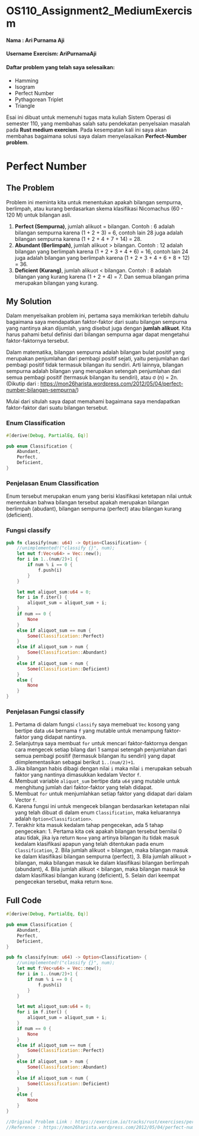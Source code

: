 # OS110_Assignment2_MediumExercism

#### Nama             : Ari Purnama Aji
#### Username Exercism: AriPurnamaAji

#### Daftar problem yang telah saya selesaikan:
- Hamming
- Isogram
- Perfect Number
- Pythagorean Triplet
- Triangle

Esai ini dibuat untuk memenuhi tugas mata kuliah Sistem Operasi di semester 110, yang membahas salah satu pendekatan penyelsaian masalah pada **Rust medium exercism**. Pada kesempatan kali ini saya akan membahas bagaimana solusi saya dalam menyelasaikan **Perfect-Number problem**.

# Perfect Number
## The Problem
Problem ini meminta kita untuk menentukan apakah bilangan sempurna, berlimpah, atau kurang berdasarkan skema klasifikasi Nicomachus (60 - 120 M) untuk bilangan asli.
1. **Perfect (Sempurna)**, jumlah alikuot = bilangan. Contoh : 6 adalah bilangan sempurna karena (1 + 2 + 3) = 6, contoh lain 28 juga adalah bilangan sempurna karena (1 + 2 + 4 + 7 + 14) = 28.
2. **Abundant (Berlimpah)**, jumlah alikuot > bilangan. Contoh : 12 adalah bilangan yang berlimpah karena (1 + 2 + 3 + 4 + 6) = 16,
contoh lain 24 juga adalah bilangan yang berlimpah karena (1 + 2 + 3 + 4 + 6 + 8 + 12) = 36.
3. **Deficient (Kurang)**, jumlah alikuot < bilangan. Contoh : 8 adalah bilangan yang kurang karena (1 + 2 + 4) = 7. Dan semua bilangan prima merupakan bilangan yang kurang.

## My Solution
Dalam menyelsaikan problem ini, pertama saya memikirkan terlebih dahulu bagaimana saya mendapatkan faktor-faktor dari suatu bilangan sempurna yang nantinya akan dijumlah, yang disebut juga dengan **jumlah alikuot**. Kita harus pahami betul definisi dari bilangan sempurna agar dapat mengetahui faktor-faktornya tersebut.

Dalam matematika, bilangan  sempurna adalah bilangan bulat positif yang merupakan penjumlahan dari pembagi positif sejati, yaitu penjumlahan dari pembagi positif tidak termasuk bilangan itu sendiri. Arti lainnya, bilangan sempurna adalah bilangan yang merupakan setengah penjumlahan dari semua pembagi positif (termasuk bilangan itu sendiri), atau σ (n) = 2n. (Dikutip dari : https://mon26harista.wordpress.com/2012/05/04/perfect-number-bilangan-sempurna/)

Mulai dari situlah saya dapat memahami bagaimana saya mendapatkan faktor-faktor dari suatu bilangan tersebut. 

### Enum Classification
```Rust
#[derive(Debug, PartialEq, Eq)]

pub enum Classification {
    Abundant,
    Perfect,
    Deficient,
}
```

### Penjelasan Enum Classification
Enum tersebut merupakan enum yang berisi klasifikasi ketetapan nilai untuk menentukan bahwa bilangan tersebut apakah merupakan bilangan berlimpah (abudant), bilangan sempurna (perfect) atau bilangan kurang (deficient).

### Fungsi classify
```Rust
pub fn classify(num: u64) -> Option<Classification> {
    //unimplemented!("classify {}", num);
    let mut f:Vec<u64> = Vec::new();
    for i in 1..(num/2)+1 {
        if num % i == 0 {
            f.push(i)
        }
    }

    let mut aliquot_sum:u64 = 0;
    for i in f.iter() {
        aliquot_sum = aliquot_sum + i;
    }
    if num == 0 {
        None
    }
    else if aliquot_sum == num {
        Some(Classification::Perfect)
    }
    else if aliquot_sum > num {
        Some(Classification::Abundant)
    }
    else if aliquot_sum < num {
        Some(Classification::Deficient)
    }
    else {
        None
    }
}
```

### Penjelasan Fungsi classify
1. Pertama di dalam fungsi `classify` saya memebuat `Vec` kosong yang bertipe data `u64` bernama `f` yang mutable untuk menampung faktor-faktor yang didapat nantinya. 
2. Selanjutnya saya membuat `for` untuk mencari faktor-faktornya dengan cara mengecek setiap bilang dari 1 sampai setengah penjumlahan dari semua pembagi positif (termasuk bilangan itu sendiri) yang dapat diimplementasikan sebagai berikut `1..(num/2)+1`.
3. Jika bilangan habis dibagi dengan nilai `i` maka nilai `i` merupakan sebuah faktor yang nantinya dimasukkan kedalam Vector `f`.
4. Membuat variable `aliquot_sum` bertipe data `u64` yang mutable untuk menghitung jumlah dari faktor-faktor yang telah didapat.
5. Membuat `for` untuk menjumlahkan setiap faktor yang didapat dari dalam Vector `f`.
6. Karena fungsi ini untuk mengecek bilangan berdasarkan ketetapan nilai yang telah dibuat di dalam enum `Classification`, maka keluarannya adalah `Option<Classification>`.
7. Terakhir kita masuk kedalam tahap pengecekan, ada 5 tahap pengecekan: 1. Pertama kita cek apakah bilangan tersebut bernilai 0 atau tidak, jika iya return `None` yang artinya bilangan itu tidak masuk kedalam klasifikasi apapun yang telah ditentukan pada enum `Classification`, 2. Bila jumlah alikuot = bilangan, maka bilangan masuk ke dalam klasifikasi bilangan sempurna (perfect), 3. Bila jumlah alikuot > bilangan, maka bilangan masuk ke dalam klasifikasi bilangan berlimpah (abundant), 4. Bila jumlah alikuot < bilangan, maka bilangan masuk ke dalam klasifikasi bilangan kurang (deficient), 5. Selain dari keempat pengecekan tersebut, maka return `None`.

## Full Code
```Rust
#[derive(Debug, PartialEq, Eq)]

pub enum Classification {
    Abundant,
    Perfect,
    Deficient,
}

pub fn classify(num: u64) -> Option<Classification> {
    //unimplemented!("classify {}", num);
    let mut f:Vec<u64> = Vec::new();
    for i in 1..(num/2)+1 {
        if num % i == 0 {
            f.push(i)
        }
    }

    let mut aliquot_sum:u64 = 0;
    for i in f.iter() {
        aliquot_sum = aliquot_sum + i;
    }
    if num == 0 {
        None
    }
    else if aliquot_sum == num {
        Some(Classification::Perfect)
    }
    else if aliquot_sum > num {
        Some(Classification::Abundant)
    }
    else if aliquot_sum < num {
        Some(Classification::Deficient)
    }
    else {
        None
    }
}

//Original Problem Link : https://exercism.io/tracks/rust/exercises/perfect-numbers/solutions/b68dd705d8a5493a93106b8689615616
//Reference : https://mon26harista.wordpress.com/2012/05/04/perfect-number-bilangan-sempurna/
```
